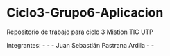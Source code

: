 # Ciclo3-Grupo6-Aplicacion

Repositorio de trabajo para ciclo 3 Mistion TIC UTP

Integrantes: 
	-
	-
	- Juan Sebastián Pastrana Ardila
	- 
	- 
